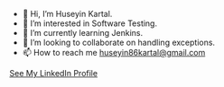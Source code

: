 - 👋 Hi, I’m Huseyin Kartal.
- 👀 I’m interested in Software Testing.
- 🌱 I’m currently learning Jenkins.
- 💞️ I’m looking to collaborate on handling exceptions.
- 📫 How to reach me huseyin86kartal@gmail.com
<div class="badge-base LI-profile-badge" data-locale="tr_TR" data-size="medium" data-theme="light" data-type="VERTICAL" data-vanity="kartal-huseyin" data-version="v1"><a class="badge-base__link LI-simple-link" href="https://tr.linkedin.com/in/kartal-huseyin?trk=profile-badge">    See My LinkedIn Profile</a></div>
              
<!---
kartal-huseyin/kartal-huseyin is a ✨ special ✨ repository because its `README.md` (this file) appears on your GitHub profile.
You can click the Preview link to take a look at your changes.
--->

